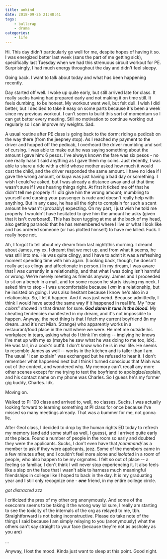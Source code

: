 ```yaml
---
title: unkind
date: 2018-09-25 21:48:41
tags:
    - bullcrap
    - drama
categories:
    - life
---
```


Hi. 
This day didn't particularly go well for me, despite hopes of having it so.
I was energized better last week (sans the part of me getting sick), specifically last Tuesday when we had this strenuous circuit workout for PE. Surprisingly, I had much energy throughout the day and didn't feel sleepy.

Going back. I want to talk about today and what has been happening recently.

Day started off well. I woke up quite early, but still arrived late for class. It really sucks having had prepared early and not making it on time <!-- more --> still. It feels dumbing, to be honest. My workout went well, but felt dull. I wish I did better, but I decided to take it easy on some parts because it's been a week since my previous workout. I can't seem to build this sort of momentum so I can get better every meeting. Still no motivation to continue working out regularly so I can improve my weights. Sad.

A usual routine after PE class is going back to the dorm; riding a pedicab on the way there (from the jeepney stop). As I reached my payment to the driver and hopped off the pedicab, I overheard the driver mumbling and sort of cursing. I was able to make out he was saying something about the amount I gave him: 6 pesos. I've always known the fare was six pesos - no one really hasn't said anything as I gave them my coins. Just recently, I was able to share a ride with a child whose mother asked how much it would cost the child, and the driver responded the same amount. I have no idea if I gave the wrong amount, or kuya was just having a bad day or something. I wish I could've asked, but I was already a distance away and at that time wasn't sure if I was hearing things right. At first it ticked me off that he didn't tell me properly if I *did* give him the wrong amount; mumbling to yourself and cursing your passenger is rude and doesn't really help with anything. But in any case, he has all the right to complain for such a scant amount he wasn't (probably) expecting. On my part, I just wish he told me properly. I wouldn't have hesitated to give him the amount he asks (given that it isn't overboard). This has been tugging at me at the back of my head, also getting paranoid that he has remembered where I live or what I look like and has ordered someone (or has plotted himself) to have me killed. Fuck. I really hope not.

Ah, I forgot to tell about my dream from last night/this morning.
I dreamt about James, my ex. I dreamt that we met up, and from what it seems, he was still into me. He was quite clingy, and I have to admit it was a refreshing moment spending time with him again. (Looking back, though, he doesn't really act as clingy and affectionate in person.) In my dream, I was aware that I was currently in a relationship, and that what I was doing isn't harmful or wrong. We're merely meeting as friends anyway. James and I proceeded to sit on a bench in a mall, and for some reason he starts kissing my neck. I asked him to stop - I was uncomfortable because I *am* in a relationship, but he insisted on going. I was also hesitant because I know he's also in a relationship. So, I let it happen. And it was just weird. Because admittedly, I think I would have acted the same way if it happened in real life. My "*true colors*" showed in that dream for sure. *__God damn it runs in the blood.__* My cheating tendencies manifested in my dream, and it's not impossible to happen. 
Anyway, the next thing is that I fetch my current boyfriend (in my dream...and it's not Miah. Strange) who apparently works in a restaurant/food place in the mall where we were. He met me outside his workplace in tears, asking what do I think I'm doing -- implying he knows I've met up with my ex (maybe he saw what he was doing to me too, idk). He was tall, in a cook's outfit. I don't know who he is in real life. He seems to resemble James as well -- works in the kitchen and is taller than I am. The usual "I can explain" was exchanged but he refused to hear it. I don't remember what happened next but I think I turned conscious that Miah was out of the context, and wondered why. My memory can't recall any more other scenes except for me trying to text the boyfriend to apologize/explain, and his contact name on my phone was Charles. So I guess he's my former gig buddy, Charles. Idk.

Moving on.

Walked to PI 100 class and arrived to, well, no classes. Sucks. I was actually looking forward to learning something at PI class for once because I've missed so many meetings already. That was a bummer for me, not gonna lie.

After Geol class, I decided to drop by the human rights ED today to refresh my memory (and add some stuff as well, I guess), and I arrived quite early at the place. Found a number of people in the room so early and doubted they were the applicants. Sucks, I don't even have that */command/* as a member to ask if they were applicants, jeez. Some of the members came in a few minutes after, and I couldn't feel more alone and *isolated* in a room of people, who also happen to be my orgmates. I felt so out of place -- a feeling so familiar, I don't think I will never stop experiencing it. It also feels like a slap on the face that I wasn't able to harness much meaningful friendships in college like I hoped to back in the day. It is my graduating year and I still only recognize one - *__one__* friend, in my entire college circle. 

*got distracted zzz*

I criticized the pres of my other org anonymously. And some of the execomm seems to be taking it the wrong way lol sure, I really am starting to see the toxicity of the internals of the org as relayed to me, tbh. Straightforward is not being inconstructive. Please do take note of the things I said because I am simply relaying to you (anonymously) what the others can't say straight to your face (because they're not as assholey as you are)

...

Anyway, I lost the mood. Kinda just want to sleep at this point. Good night.